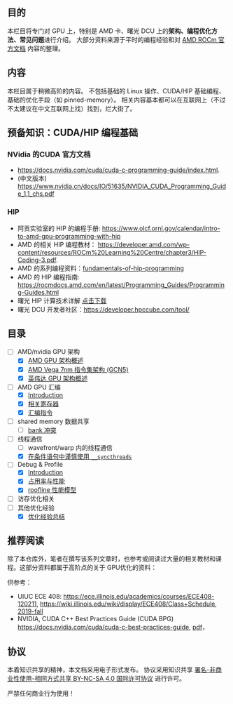 ## 目的
本栏目将专门对 GPU 上，特别是 AMD 卡、曙光 DCU 上的**架构、编程优化方法、常见问题**进行介绍。
大部分资料来源于平时的编程经验和对 [AMD ROCm 官方文档](https://rocmdocs.amd.com/en/latest/index.html) 内容的整理。

## 内容
本栏目属于稍微高阶的内容。
不包括基础的 Linux 操作、CUDA/HIP 基础编程、基础的优化手段（如 pinned-memory）。
相关内容基本都可以在互联网上（不过不太建议在中文互联网上找）找到，烂大街了。

## 预备知识：CUDA/HIP 编程基础
### NVidia 的CUDA 官方文档
- https://docs.nvidia.com/cuda/cuda-c-programming-guide/index.html.
- (中文版本) https://www.nvidia.cn/docs/IO/51635/NVIDIA_CUDA_Programming_Guide_1.1_chs.pdf

### HIP
- 阿贡实验室的 HIP 的编程手册: https://www.olcf.ornl.gov/calendar/intro-to-amd-gpu-programming-with-hip
- AMD 的相关 HIP 编程教材： https://developer.amd.com/wp-content/resources/ROCm%20Learning%20Centre/chapter3/HIP-Coding-3.pdf.
- AMD 的系列编程资料：[fundamentals-of-hip-programming](https://developer.amd.com/resources/rocm-learning-center/fundamentals-of-hip-programming/)
- AMD 的 HIP 编程指南: https://rocmdocs.amd.com/en/latest/Programming_Guides/Programming-Guides.html
- 曙光 HIP 计算技术详解 [点击下载](/hpc/hip-programming.pdf)
- 曙光 DCU 开发者社区：https://developer.hpccube.com/tool/

## 目录
- [ ] AMD/nvidia GPU 架构
   - [x] [AMD GPU 架构概述](contents/overview/AMD-gpu-arch.md)
   - [x] [AMD Vega 7nm 指令集架构 (GCN5)](contents/overview/AMD-7nm-isa.md)
   - [x] [英伟达 GPU 架构概述](contents/overview/nvidia-gpu-arch.md)
- [ ] AMD GPU 汇编
   - [x] [Introduction](contents/assembly/intro.md)
   - [x] [相关寄存器](contents/assembly/registers.md)
   - [x] [汇编指令](contents/assembly/instructions.md)
- [ ] shared memory 数据共享
   - [ ] [bank 冲突](contents/shared-memory/bank-conflict.md)
- [ ] 线程通信
   - [ ] wavefront/warp 内的线程通信
   - [x] [在条件语句中谨慎使用 `__syncthreads`](https://blog.gensh.me/cuda-warp-conmunication)
- [ ] Debug & Profile
   - [x] [Introduction](contents/profile-debug/intro.md)
   - [x] [占用率与性能](contents/profile-debug/occupancy.md) 
   - [x] [roofline 性能模型](contents/profile-debug/roofline.md) 
- [ ] 访存优化相关
- [ ] 其他优化经验
   - [x] [优化经验总结](contents/extra-opt-tips)

## 推荐阅读
除了本仓库外，笔者在撰写该系列文章时，也参考或阅读过大量的相关教材和课程。这部分资料都属于高阶点的关于 GPU优化的资料：

供参考：
- UIUC ECE 408: https://ece.illinois.edu/academics/courses/ECE408-120211, https://wiki.illinois.edu/wiki/display/ECE408/Class+Schedule, [2019-fall](https://wiki.illinois.edu/wiki/display/ECE408/Materials+from+prior+semesters#)
- NVIDIA, CUDA C++ Best Practices Guide (CUDA BPG) https://docs.nvidia.com/cuda/cuda-c-best-practices-guide, [pdf](https://docs.nvidia.com/cuda/pdf/CUDA_C_Best_Practices_Guide.pdf)， 


## 协议
本着知识共享的精神，本文档采用电子形式发布。 
协议采用知识共享 [署名-非商业性使用-相同方式共享 BY-NC-SA 4.0 国际许可协议](https://creativecommons.org/licenses/by-nc-sa/4.0/) 进行许可。

严禁任何商业行为使用！